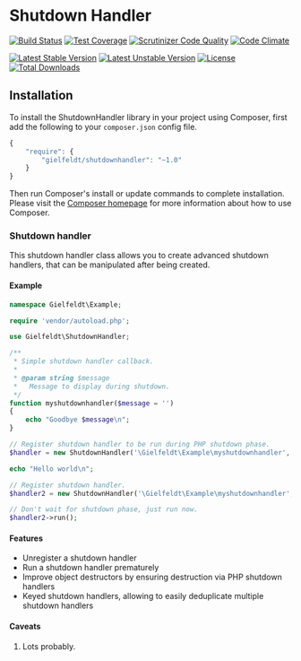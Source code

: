 # Shutdown Handler

[![Build Status](https://scrutinizer-ci.com/g/gielfeldt/shutdownhandler/badges/build.png?b=master)][8]
[![Test Coverage](https://codeclimate.com/github/gielfeldt/shutdownhandler/badges/coverage.svg)][3]
[![Scrutinizer Code Quality](https://scrutinizer-ci.com/g/gielfeldt/shutdownhandler/badges/quality-score.png?b=master)][7]
[![Code Climate](https://codeclimate.com/github/gielfeldt/shutdownhandler/badges/gpa.svg)][5]


[![Latest Stable Version](https://poser.pugx.org/gielfeldt/shutdownhandler/v/stable.svg)][1]
[![Latest Unstable Version](https://poser.pugx.org/gielfeldt/shutdownhandler/v/unstable.svg)][1]
[![License](https://poser.pugx.org/gielfeldt/shutdownhandler/license.svg)][4]
[![Total Downloads](https://poser.pugx.org/gielfeldt/shutdownhandler/downloads.svg)][1]

## Installation

To install the ShutdownHandler library in your project using Composer, first add the following to your `composer.json`
config file.
```javascript
{
    "require": {
        "gielfeldt/shutdownhandler": "~1.0"
    }
}
```

Then run Composer's install or update commands to complete installation. Please visit the [Composer homepage][6] for
more information about how to use Composer.

### Shutdown handler

This shutdown handler class allows you to create advanced shutdown handlers, that
can be manipulated after being created.

#### Example

```php
namespace Gielfeldt\Example;

require 'vendor/autoload.php';

use Gielfeldt\ShutdownHandler;

/**
 * Simple shutdown handler callback.
 *
 * @param string $message
 *   Message to display during shutdown.
 */
function myshutdownhandler($message = '')
{
    echo "Goodbye $message\n";
}

// Register shutdown handler to be run during PHP shutdown phase.
$handler = new ShutdownHandler('\Gielfeldt\Example\myshutdownhandler', array('cruel world'));

echo "Hello world\n";

// Register shutdown handler.
$handler2 = new ShutdownHandler('\Gielfeldt\Example\myshutdownhandler', array('for now'));

// Don't wait for shutdown phase, just run now.
$handler2->run();
```

#### Features

* Unregister a shutdown handler
* Run a shutdown handler prematurely
* Improve object destructors by ensuring destruction via PHP shutdown handlers
* Keyed shutdown handlers, allowing to easily deduplicate multiple shutdown handlers

#### Caveats

1. Lots probably.



[1]:  https://packagist.org/packages/gielfeldt/shutdownhandler
[2]:  https://circleci.com/gh/gielfeldt/shutdownhandler
[3]:  https://codeclimate.com/github/gielfeldt/shutdownhandler/coverage
[4]:  https://github.com/gielfeldt/shutdownhandler/blob/master/LICENSE.md
[5]:  https://codeclimate.com/github/gielfeldt/shutdownhandler
[6]:  http://getcomposer.org
[7]:  https://scrutinizer-ci.com/g/gielfeldt/shutdownhandler/?branch=master
[8]:  https://scrutinizer-ci.com/g/gielfeldt/shutdownhandler/build-status/master
